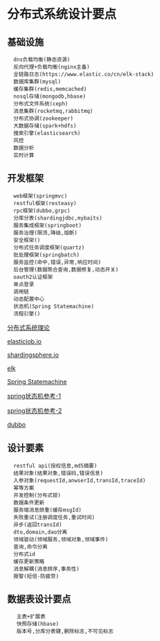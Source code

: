 
# 分布式系统设计要点

## 基础设施
```
  dns负载均衡(静态资源)
  反向代理+负载均衡(nginx主备)
  全链路日志(https://www.elastic.co/cn/elk-stack)
  数据库集群(mysql)
  缓存集群(redis,memcached)
  nosql存储(mongodb,hbase)
  分布式文件系统(ceph)
  消息集群(rocketmq,rabbitmq)
  分布式协调(zookeeper)
  大数据存储(spark+hdfs)
  搜索引擎(elasticsearch)
  风控
  数据分析
  实时计算
```
## 开发框架
```
  web框架(springmvc)
  restful框架(resteasy)
  rpc框架(dubbo,grpc)
  分库分表(shardingjdbc,mybaits)
  服务集成框架(springboot)
  服务治理(限流,降级,熔断)
  安全框架()
  分布式任务调度框架(quartz)
  批处理框架(springbatch)
  服务监控(命中,错误,异常,响应时间)
  后台管理(数据聚合查询,数据修复,动态开关)
  oauth2认证框架
  单点登录
  调用链
  动态配置中心
  状态机(Spring Statemachine)
  流程引擎()
```
[分布式系统理论](https://zhuanlan.zhihu.com/distributed?utm_source=com.jianshu.haruki&utm_medium=social)

[elasticjob.io](http://elasticjob.io/)

[shardingsphere.io](shardingsphere.io)

[elk](https://www.elastic.co/cn/elk-stack)

[Spring Statemachine](https://projects.spring.io/spring-statemachine/)

[spring状态机参考-1](https://www.jianshu.com/p/bbee41d8defb)

[spring状态机参考-2](https://www.jianshu.com/p/326bd3ac2bf2)

[dubbo](http://dubbo.apache.org/en-us/)




## 设计要素
```
  restful api(授权信息,md5摘要)
  结果对象(结果对象,错误码,错误信息)
  入参对象(requestId,anwserId,transId,traceId)
  幂等方案
  并发控制(分布式锁)
  数据条件更新
  服务端消息排重(缓存msgId)
  失败重试(注册调度任务,重试时间)
  异步(返回transId)
  dto,domain,dao分离
  领域驱动(领域服务,领域对象,领域事件)
  查询,命令分离
  分布式id
  缓存更新策略
  消息解耦(消息排序,事务性)
  报警(短信-防疲劳)
```
## 数据表设计要点
```
   主表+扩展表
   快照存储(hbase)
   版本号,分库分表键,删除标志,不可见标志
```






